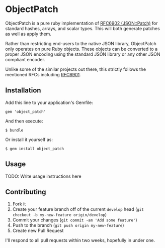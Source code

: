 # ObjectPatch

ObjectPatch is a pure ruby implementation of [RFC6902
(JSON::Patch)](http://tools.ietf.org/rfc/rfc6902.txt) for standard hashes,
arrays, and scalar types. This will both generate patches as well as apply
them.

Rather than restricting end-users to the native JSON library, ObjectPatch only
operates on pure Ruby objects. These objects can be converted to a proper JSON
encoding using the standard JSON library or any other JSON compliant encoder.

Unlike some of the similar projects out there, this strictly follows the
mentioned RFCs including [RFC6901](http://tools.ietf.org/rfc/rfc6902.txt).

## Installation

Add this line to your application's Gemfile:

    gem 'object_patch'

And then execute:

    $ bundle

Or install it yourself as:

    $ gem install object_patch

## Usage

TODO: Write usage instructions here

## Contributing

1. Fork it
2. Create your feature branch off of the current `develop` head (`git checkout
   -b my-new-feature origin/develop`)
3. Commit your changes (`git commit -am 'Add some feature'`)
4. Push to the branch (`git push origin my-new-feature`)
5. Create new Pull Request

I'll respond to all pull requests within two weeks, hopefully in under one.
